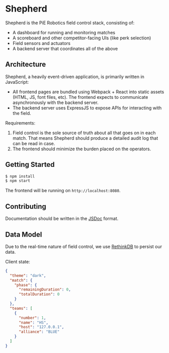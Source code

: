 # Shepherd

Shepherd is the PiE Robotics field control stack, consisting of:
* A dashboard for running and monitoring matches
* A scoreboard and other competitor-facing UIs (like perk selection)
* Field sensors and actuators
* A backend server that coordinates all of the above

## Architecture

Shepherd, a heavily event-driven application, is primarily written in JavaScript:
* All frontend pages are bundled using Webpack + React into static assets (HTML, JS, font files, etc).
  The frontend expects to communicate asynchronously with the backend server.
* The backend server uses ExpressJS to expose APIs for interacting with the field.

Requirements:
1. Field control is the sole source of truth about all that goes on in each match.
   That means Shepherd should produce a detailed audit log that can be read in case.
2. The frontend should minimize the burden placed on the operators.

## Getting Started

```sh
$ npm install
$ npm start
```

The frontend will be running on `http://localhost:8080`.

## Contributing

Documentation should be written in the [JSDoc](https://jsdoc.app/) format.

## Data Model

Due to the real-time nature of field control, we use [RethinkDB](https://www.rethinkdb.com/) to persist our data.

Client state:

```json
{
  "theme": "dark",
  "match": {
    "phase": {
      "remainingDuration": 0,
      "totalDuration": 0
    }
  },
  "teams": [
    {
      "number": 1,
      "name": "HS",
      "host": "127.0.0.1",
      "alliance": "BLUE"
    }
  ]
}
```
